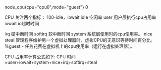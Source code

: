 node_cpu{cpu="cpu0",mode="guest"} 0

CPU 关注两个指标： 100-idle，iowait
idle 空闲率
user 用户层执行cpu占用率
iowait io超时时间

irq 硬中断时间
softirq 软中断时间
system 系统层使用时的cpu使用率。
nice 
steal 管理程序维护另一个虚拟处理器时，虚拟CPU的无意识等待时间百分比。
%guest - 任务花费在虚拟机上的cpu使用率（运行在虚拟处理器）。



CPU 占用率计算公式如下:
CPU 时间=user+iowait+system+nice+irq+softirq+steal